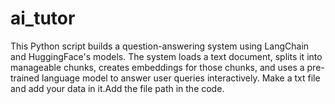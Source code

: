 # ai_tutor
This Python script builds a question-answering system using LangChain and HuggingFace's models. The system loads a text document, splits it into manageable chunks, creates embeddings for those chunks, and uses a pre-trained language model to answer user queries interactively. Make a txt file and add your data in it.Add the file path in the code.
